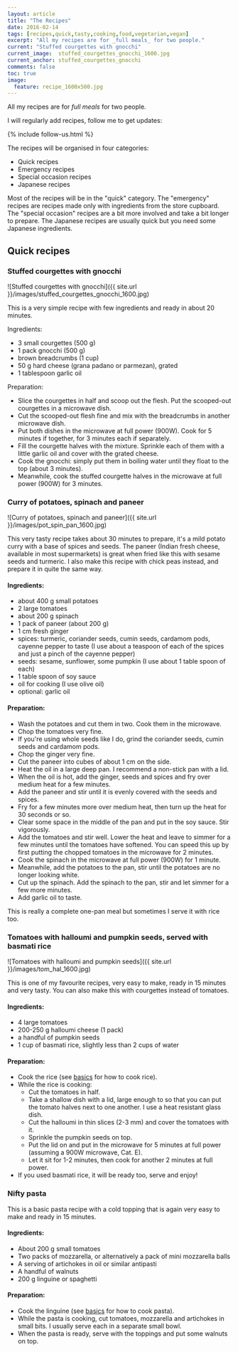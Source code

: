 ```yaml
---
layout: article
title: "The Recipes"
date: 2016-02-14
tags: [recipes,quick,tasty,cooking,food,vegetarian,vegan]
excerpt: "All my recipes are for _full meals_ for two people."
current: "Stuffed courgettes with gnocchi"
current_image:  stuffed_courgettes_gnocchi_1600.jpg
current_anchor: stuffed_courgettes_gnocchi
comments: false
toc: true
image:
  feature: recipe_1600x500.jpg
---
```


All my recipes are for _full meals_ for two people.

I will regularly add recipes, follow me to get updates:

{% include follow-us.html %}

The recipes will be organised in four categories:

* Quick recipes
* Emergency recipes
* Special occasion recipes
* Japanese recipes

Most of the recipes will be in the "quick" category. The "emergency" recipes are recipes made only with ingredients from the store cupboard. The "special occasion" recipes are a bit more involved and take a bit longer to prepare. The Japanese recipes are usually quick but you need some Japanese ingredients.

<!-- All my recipes (except the Japanese ones) are for _full meals_ for two people.

I've organised the recipes in four categories:

* Quick recipes
* Emergency recipes
* Special occasion recipes
* Japanese recipes

Most of the recipes are in the "quick" category. The "emergency" recipes are recipes made only with ingredients from the store cupboard. The "special occasion" recipes are a bit more involved and take a bit longer to prepare. The Japanese recipes are usually quick but you need some Japanese ingredients.
-->



## Quick recipes

### Stuffed courgettes with gnocchi<a name="stuffed_courgettes_gnocchi"></a>

![Stuffed courgettes with gnocchi]({{ site.url }}/images/stuffed_courgettes_gnocchi_1600.jpg)

This is a very simple recipe with few ingredients and ready in about 20 minutes.

Ingredients:

- 3 small courgettes (500 g)
- 1 pack gnocchi (500 g)
- brown breadcrumbs (1 cup)
- 50 g hard cheese (grana padano or parmezan), grated
- 1 tablespoon garlic oil

Preparation:

- Slice the courgettes in half and scoop out the flesh. Put the scooped-out courgettes in a microwave dish.
- Cut the scooped-out flesh fine and mix with the breadcrumbs in another microwave dish.
- Put both dishes in the microwave at full power (900W). Cook for 5 minutes if together, for 3 minutes each if separately.
- Fill the courgette halves with the mixture. Sprinkle each of them with a little garlic oil and cover with the grated cheese.
- Cook the gnocchi: simply put them in boiling water until they float to the top (about 3 minutes).
- Meanwhile, cook the stuffed courgette halves in the microwave at full power (900W) for 3 minutes.


### Curry of potatoes, spinach and paneer<a name="pot_spin_pan"></a>

![Curry of potatoes, spinach and paneer]({{ site.url }}/images/pot_spin_pan_1600.jpg)

This very tasty recipe takes about 30 minutes to prepare, it's a mild potato curry with a base of spices and seeds. The paneer (Indian fresh cheese, available in most supermarkets) is great when fried like this with sesame seeds and turmeric. I also make this recipe with chick peas instead, and prepare it in quite the same way.

#### Ingredients:
- about 400 g small potatoes
- 2 large tomatoes
- about 200 g spinach
- 1 pack of paneer (about 200 g)
- 1 cm fresh ginger
- spices: turmeric, coriander seeds, cumin seeds, cardamom pods, cayenne pepper to taste (I use about a teaspoon of each of the spices and just a pinch of the cayenne pepper)
- seeds: sesame, sunflower, some pumpkin (I use about 1 table spoon of each)
- 1 table spoon of soy sauce
- oil for cooking (I use olive oil)
- optional: garlic oil

#### Preparation:
- Wash the potatoes and cut them in two. Cook them in the microwave.
- Chop the tomatoes very fine.
- If you're using whole seeds like I do, grind the coriander seeds, cumin seeds and cardamom pods.
- Chop the ginger very fine.
- Cut the paneer into cubes of about 1 cm on the side.
- Heat the oil in a large deep pan. I recommend a non-stick pan with a lid.
- When the oil is hot, add the ginger, seeds and spices and fry over medium heat for a few minutes.
- Add the paneer and stir until it is evenly covered with the seeds and spices.
- Fry for a few minutes more over medium heat, then turn up the heat for 30 seconds or so.
- Clear some space in the middle of the pan and put in the soy sauce. Stir vigorously.
- Add the tomatoes and stir well. Lower the heat and leave to simmer for a few minutes until the tomatoes have softened. You can speed this up by first putting the chopped tomatoes in the microwave for 2 minutes.
- Cook the spinach in the microwave at full power (900W) for 1 minute.
- Meanwhile, add the potatoes to the pan, stir until the potatoes are no longer looking white.
- Cut up the spinach. Add the spinach to the pan, stir and let simmer for a few more minutes.
- Add garlic oil to taste.

This is really a complete one-pan meal but sometimes I serve it with rice too.

### Tomatoes with halloumi and pumpkin seeds, served with basmati rice<a name="tom_hal"></a>

![Tomatoes with halloumi and pumpkin seeds]({{ site.url }}/images/tom_hal_1600.jpg)

This is one of my favourite recipes, very easy to make, ready in 15 minutes and very tasty. You can also make this with courgettes instead of tomatoes.

#### Ingredients:
- 4 large tomatoes
- 200-250 g halloumi cheese (1 pack)
- a handful of pumpkin seeds
- 1 cup of basmati rice, slightly less than 2 cups of water

#### Preparation:
- Cook the rice (see <a href="{{ site.url }}/basics">basics</a> for how to cook rice).
- While the rice is cooking:
	- Cut the tomatoes in half.
	- Take a shallow dish with a lid, large enough to so that you can put the tomato halves next to one another. I use a heat resistant glass dish.
	- Cut the halloumi in thin slices (2-3 mm) and cover the tomatoes with it.
	- Sprinkle the pumpkin seeds on top.
	- Put the lid on and put in the microwave for 5 minutes at full power (assuming a 900W microwave, Cat. E).
	- Let it sit for 1-2 minutes, then cook for another 2 minutes at full power.
- If you used basmati rice, it will be ready too, serve and enjoy!

### Nifty pasta<a name="nifty_pasta"></a>

This is a basic pasta recipe with a cold topping that is again very easy to make and ready in 15 minutes.

#### Ingredients:

- About 200 g small tomatoes
- Two packs of mozzarella, or alternatively a pack of mini mozzarella balls
- A serving of artichokes in oil or similar antipasti
- A handful of walnuts
- 200 g linguine or spaghetti

#### Preparation:

- Cook the linguine (see <a href="{{ site.url }}/basics">basics</a> for how to cook pasta).
- While the pasta is cooking, cut tomatoes, mozzarella and artichokes in small bits. I usually serve each in a separate small bowl.
- When the pasta is ready, serve with the toppings and put some walnuts on top.

<!--
## Emergency recipes

tba

## Special occasion recipes

tba

## Japanese recipes

tba
-->
